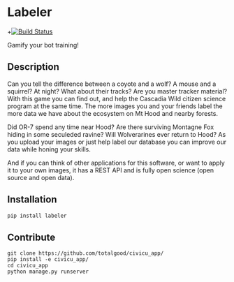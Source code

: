 # Labeler

+[![Build Status](https://travis-ci.org/totalgood/civicu_app.svg?branch=master)](https://travis-ci.org/totalgood/civicu_app/)

Gamify your bot training!

## Description

Can you tell the difference between a coyote and a wolf? A mouse and a squirrel? At night? What about their tracks? Are you master tracker material? With this game you can find out, and help the Cascadia Wild citizen science program at the same time. The more images you and your friends label the more data we have about the ecosystem on Mt Hood and nearby forests.

Did OR-7 spend any time near Hood? Are there surviving Montagne Fox hiding in some seculeded ravine? Will Wolverarines ever return to Hood? As you upload your images or just help label our database you can improve our data while honing your skills.

And if you can think of other applications for this software, or want to apply it to your own images, it has a REST API and is fully open science (open source and open data).

## Installation

```bash
pip install labeler
```

## Contribute

```
git clone https://github.com/totalgood/civicu_app/
pip install -e civicu_app/
cd civicu_app
python manage.py runserver
```
